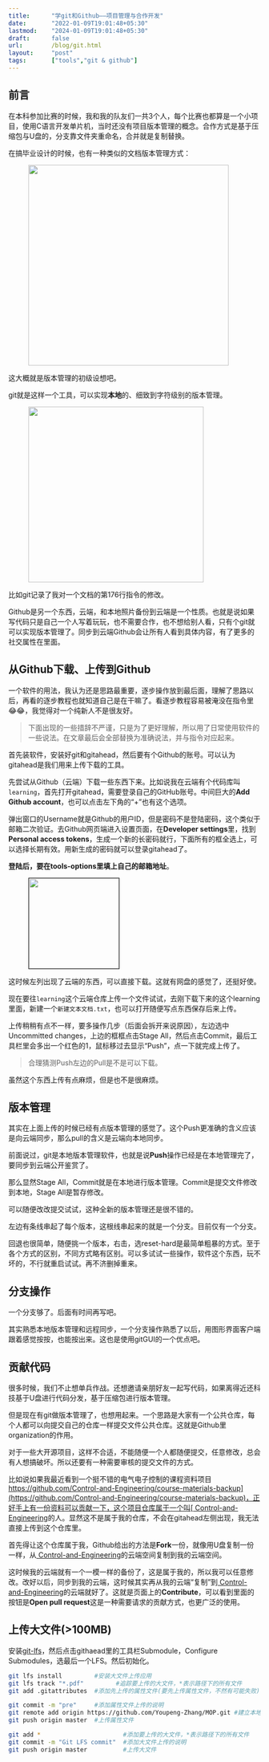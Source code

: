 ```yaml
---
title:      "学git和Github——项目管理与合作开发"
date:       "2022-01-09T19:01:48+05:30"
lastmod:    "2024-01-09T19:01:48+05:30"
draft:      false
url:        /blog/git.html
layout:     "post"
tags:       ["tools","git & github"]
---
```


## 前言

在本科参加比赛的时候，我和我的队友们一共3个人，每个比赛也都算是一个小项目，使用C语言开发单片机，当时还没有项目版本管理的概念。合作方式是基于压缩包与U盘的，分支靠文件夹重命名，合并就是复制替换。

在搞毕业设计的时候，也有一种类似的文档版本管理方式：

<figure>
    <img src="../images/论文版本.jpg" width = 400 />
</figure>

这大概就是版本管理的初级设想吧。

git就是这样一个工具，可以实现**本地**的、细致到字符级别的版本管理。

<figure>
    <img src="../images/git.jpg" width = 350 />
</figure>

比如git记录了我对一个文档的第176行指令的修改。

Github是另一个东西，云端，和本地照片备份到云端是一个性质。也就是说如果写代码只是自己一个人写着玩玩，也不需要合作，也不想给别人看，只有个git就可以实现版本管理了。同步到云端Github会让所有人看到具体内容，有了更多的社交属性在里面。


## 从Github下载、上传到Github

一个软件的用法，我认为还是思路最重要，逐步操作放到最后面，理解了思路以后，再看的逐步教程也就知道自己是在干嘛了。看逐步教程容易被淹没在指令里😂😂，我觉得对一个纯新人不是很友好。

>下面出现的一些措辞不严谨，只是为了更好理解，所以用了日常使用软件的一些说法。在文章最后会全部替换为准确说法，并与指令对应起来。


首先装软件，安装好git和gitahead，然后要有个Github的账号。可以认为gitahead是我们用来上传下载的工具。

先尝试从Github（云端）下载一些东西下来。比如说我在云端有个代码库叫`learning`，首先打开gitahead，需要登录自己的GitHub账号。中间巨大的**Add Github account**，也可以点击左下角的“+”也有这个选项。

弹出窗口的Username就是Github的用户ID，但是密码不是登陆密码，这个类似于邮箱二次验证。去Github网页端进入设置页面，在**Developer settings**里，找到**Personal access tokens**，生成一个新的长密码就行，下面所有的框全选上，可以选择长期有效。用新生成的密码就可以登录gitahead了。

**登陆后，要在tools-options里填上自己的邮箱地址**。

<figure>
    <img src="../images/gitahead左列.jpg" width = 180 border = 1 />
</figure>

这时候左列出现了云端的东西，可以直接下载。这就有网盘的感觉了，还挺好使。


现在要往`learning`这个云端仓库上传一个文件试试，去刚下载下来的这个learning里面，新建一个`新建文本文档.txt`，也可以打开随便写点东西保存后来上传。

上传稍稍有点不一样，要多操作几步（后面会拆开来说原因），左边选中Uncommitted changes，上边的框框点击Stage All，然后点击Commit，最后工具栏里会多出一个红色的1，鼠标移过去显示“Push”，点一下就完成上传了。

>合理猜测Push左边的Pull是不是可以下载。

虽然这个东西上传有点麻烦，但是也不是很麻烦。

## 版本管理

其实在上面上传的时候已经有点版本管理的感觉了。这个Push更准确的含义应该是向云端同步，那么pull的含义是云端向本地同步。

前面说过，git是本地版本管理软件，也就是说**Push**操作已经是在本地管理完了，要同步到云端公开鉴赏了。

那么显然Stage All，Commit就是在本地进行版本管理。Commit是提交文件修改到本地，Stage All是暂存修改。

可以随便改改提交试试，这种全新的版本管理还是很不错的。

左边有条线串起了每个版本，这根线串起来的就是一个分支。目前仅有一个分支。

回退也很简单，随便挑一个版本，右击，选reset-hard是最简单粗暴的方式。至于各个方式的区别，不同方式略有区别。可以多试试一些操作，软件这个东西，玩不坏的，不行就重启试试。再不济删掉重来。


## 分支操作

一个分支够了。后面有时间再写吧。

其实熟悉本地版本管理和远程同步，一个分支操作熟悉了以后，用图形界面客户端跟着感觉按按，也能按出来。这也是使用gitGUI的一个优点吧。

## 贡献代码

很多时候，我们不止想单兵作战。还想邀请亲朋好友一起写代码，如果离得近还科技基于U盘进行代码分发，基于压缩包进行版本管理。

但是现在有git做版本管理了，也想用起来。一个思路是大家有一个公共仓库，每个人都可以向提交自己的仓库一样提交文件公共仓库。这就是Github里organization的作用。

对于一些大开源项目，这样不合适，不能随便一个人都随便提交，任意修改，总会有人想搞破坏。所以还要有一种需要审核的提交文件的方式。

比如说如果我最近看到一个挺不错的电气电子控制的课程资料项目[https://github.com/Control-and-Engineering/course-materials-backup](https://github.com/Control-and-Engineering/course-materials-backup)，正好手上有一份资料可以贡献一下，这个项目仓库属于一个叫[
Control-and-Engineering](https://github.com/Control-and-Engineering)的人。显然这不是属于我的仓库，不会在gitahead左侧出现，我无法直接上传到这个仓库里。

首先得让这个仓库属于我，Github给出的方法是**Fork**一份，就像用U盘复制一份一样，从[
Control-and-Engineering](https://github.com/Control-and-Engineering)的云端空间复制到我的云端空间。

这时候我的云端就有一个一模一样的备份了，这是属于我的，所以我可以任意修改。改好以后，同步到我的云端，这时候其实再从我的云端“复制”到[
Control-and-Engineering](https://github.com/Control-and-Engineering)的云端就好了。这就是页面上的**Contribute**，可以看到里面的按钮是**Open pull request**这是一种需要请求的贡献方式，也更广泛的使用。


## 上传大文件(>100MB)

安装[git-lfs](https://git-lfs.github.com/)，然后点击githaead里的工具栏Submodule，Configure Submodules，选最后一个LFS。然后初始化。


```BASH
git lfs install         #安装大文件上传应用
git lfs track "*.pdf"         #追踪要上传的大文件，*表示路径下的所有文件
git add .gitattributes  #添加先上传的属性文件(要先上传属性文件，不然有可能失败)

git commit -m "pre"     #添加属性文件上传的说明
git remote add origin https://github.com/Youpeng-Zhang/MOP.git #建立本地和Github仓库的链接
git push origin master  #上传属性文件

git add *                       #添加要上传的大文件，*表示路径下的所有文件
git commit -m "Git LFS commit"  #添加大文件上传的说明
git push origin master          #上传大文件
```

